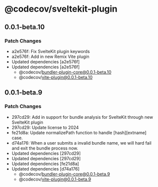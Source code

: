 # @codecov/sveltekit-plugin

## 0.0.1-beta.10

### Patch Changes

- a2e576f: Fix SvelteKit plugin keywords
- a2e576f: Add in new Remix Vite plugin
- Updated dependencies [a2e576f]
- Updated dependencies [a2e576f]
  - @codecov/bundler-plugin-core@0.0.1-beta.10
  - @codecov/vite-plugin@0.0.1-beta.10

## 0.0.1-beta.9

### Patch Changes

- 297cd29: Add in support for bundle analysis for SvelteKit through new SvelteKit plugin
- 297cd29: Update license to 2024
- fe21d8a: Update normalizePath function to handle [hash][extname] case.
- d74a176: When a user submits a invalid bundle name, we will hard fail and exit the bundle process now.
- Updated dependencies [297cd29]
- Updated dependencies [297cd29]
- Updated dependencies [fe21d8a]
- Updated dependencies [d74a176]
  - @codecov/bundler-plugin-core@0.0.1-beta.9
  - @codecov/vite-plugin@0.0.1-beta.9
